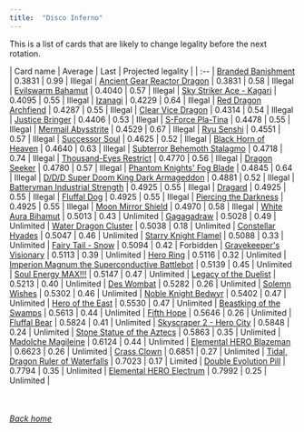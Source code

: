 ```yaml
---
title:  "Disco Inferno"
---
```


This is a list of cards that are likely to change legality before the next rotation.

| Card name | Average | Last | Projected legality |
| :-- |
[Branded Banishment](https://db.ygoprodeck.com/card/?search=Branded%20Banishment) | 0.3831 | 0.99 | Illegal |
[Ancient Gear Reactor Dragon](https://db.ygoprodeck.com/card/?search=Ancient%20Gear%20Reactor%20Dragon) | 0.3831 | 0.58 | Illegal |
[Evilswarm Bahamut](https://db.ygoprodeck.com/card/?search=Evilswarm%20Bahamut) | 0.4040 | 0.57 | Illegal |
[Sky Striker Ace - Kagari](https://db.ygoprodeck.com/card/?search=Sky%20Striker%20Ace%20-%20Kagari) | 0.4095 | 0.55 | Illegal |
[Izanagi](https://db.ygoprodeck.com/card/?search=Izanagi) | 0.4229 | 0.64 | Illegal |
[Red Dragon Archfiend](https://db.ygoprodeck.com/card/?search=Red%20Dragon%20Archfiend) | 0.4287 | 0.55 | Illegal |
[Clear Vice Dragon](https://db.ygoprodeck.com/card/?search=Clear%20Vice%20Dragon) | 0.4314 | 0.54 | Illegal |
[Justice Bringer](https://db.ygoprodeck.com/card/?search=Justice%20Bringer) | 0.4406 | 0.53 | Illegal |
[S-Force Pla-Tina](https://db.ygoprodeck.com/card/?search=S-Force%20Pla-Tina) | 0.4478 | 0.55 | Illegal |
[Mermail Abysstrite](https://db.ygoprodeck.com/card/?search=Mermail%20Abysstrite) | 0.4529 | 0.67 | Illegal |
[Ryu Senshi](https://db.ygoprodeck.com/card/?search=Ryu%20Senshi) | 0.4551 | 0.57 | Illegal |
[Successor Soul](https://db.ygoprodeck.com/card/?search=Successor%20Soul) | 0.4625 | 0.52 | Illegal |
[Black Horn of Heaven](https://db.ygoprodeck.com/card/?search=Black%20Horn%20of%20Heaven) | 0.4640 | 0.63 | Illegal |
[Subterror Behemoth Stalagmo](https://db.ygoprodeck.com/card/?search=Subterror%20Behemoth%20Stalagmo) | 0.4718 | 0.74 | Illegal |
[Thousand-Eyes Restrict](https://db.ygoprodeck.com/card/?search=Thousand-Eyes%20Restrict) | 0.4770 | 0.56 | Illegal |
[Dragon Seeker](https://db.ygoprodeck.com/card/?search=Dragon%20Seeker) | 0.4780 | 0.57 | Illegal |
[Phantom Knights' Fog Blade](https://db.ygoprodeck.com/card/?search=Phantom%20Knights'%20Fog%20Blade) | 0.4845 | 0.64 | Illegal |
[D/D/D Super Doom King Dark Armageddon](https://db.ygoprodeck.com/card/?search=D/D/D%20Super%20Doom%20King%20Dark%20Armageddon) | 0.4881 | 0.52 | Illegal |
[Batteryman Industrial Strength](https://db.ygoprodeck.com/card/?search=Batteryman%20Industrial%20Strength) | 0.4925 | 0.55 | Illegal |
[Dragard](https://db.ygoprodeck.com/card/?search=Dragard) | 0.4925 | 0.55 | Illegal |
[Fluffal Dog](https://db.ygoprodeck.com/card/?search=Fluffal%20Dog) | 0.4925 | 0.55 | Illegal |
[Piercing the Darkness](https://db.ygoprodeck.com/card/?search=Piercing%20the%20Darkness) | 0.4925 | 0.55 | Illegal |
[Moon Mirror Shield](https://db.ygoprodeck.com/card/?search=Moon%20Mirror%20Shield) | 0.4970 | 0.58 | Illegal |
[White Aura Bihamut](https://db.ygoprodeck.com/card/?search=White%20Aura%20Bihamut) | 0.5013 | 0.43 | Unlimited |
[Gagagadraw](https://db.ygoprodeck.com/card/?search=Gagagadraw) | 0.5028 | 0.49 | Unlimited |
[Water Dragon Cluster](https://db.ygoprodeck.com/card/?search=Water%20Dragon%20Cluster) | 0.5038 | 0.18 | Unlimited |
[Constellar Hyades](https://db.ygoprodeck.com/card/?search=Constellar%20Hyades) | 0.5047 | 0.46 | Unlimited |
[Starry Knight Flamel](https://db.ygoprodeck.com/card/?search=Starry%20Knight%20Flamel) | 0.5088 | 0.33 | Unlimited |
[Fairy Tail - Snow](https://db.ygoprodeck.com/card/?search=Fairy%20Tail%20-%20Snow) | 0.5094 | 0.42 | Forbidden |
[Gravekeeper's Visionary](https://db.ygoprodeck.com/card/?search=Gravekeeper's%20Visionary) | 0.5113 | 0.39 | Unlimited |
[Hero Ring](https://db.ygoprodeck.com/card/?search=Hero%20Ring) | 0.5116 | 0.32 | Unlimited |
[Imperion Magnum the Superconductive Battlebot](https://db.ygoprodeck.com/card/?search=Imperion%20Magnum%20the%20Superconductive%20Battlebot) | 0.5139 | 0.45 | Unlimited |
[Soul Energy MAX!!!](https://db.ygoprodeck.com/card/?search=Soul%20Energy%20MAX!!!) | 0.5147 | 0.47 | Unlimited |
[Legacy of the Duelist](https://db.ygoprodeck.com/card/?search=Legacy%20of%20the%20Duelist) | 0.5213 | 0.40 | Unlimited |
[Des Wombat](https://db.ygoprodeck.com/card/?search=Des%20Wombat) | 0.5282 | 0.26 | Unlimited |
[Solemn Wishes](https://db.ygoprodeck.com/card/?search=Solemn%20Wishes) | 0.5302 | 0.46 | Unlimited |
[Noble Knight Bedwyr](https://db.ygoprodeck.com/card/?search=Noble%20Knight%20Bedwyr) | 0.5402 | 0.47 | Unlimited |
[Hero of the East](https://db.ygoprodeck.com/card/?search=Hero%20of%20the%20East) | 0.5530 | 0.47 | Unlimited |
[Beastking of the Swamps](https://db.ygoprodeck.com/card/?search=Beastking%20of%20the%20Swamps) | 0.5613 | 0.44 | Unlimited |
[Fifth Hope](https://db.ygoprodeck.com/card/?search=Fifth%20Hope) | 0.5646 | 0.26 | Unlimited |
[Fluffal Bear](https://db.ygoprodeck.com/card/?search=Fluffal%20Bear) | 0.5824 | 0.41 | Unlimited |
[Skyscraper 2 - Hero City](https://db.ygoprodeck.com/card/?search=Skyscraper%202%20-%20Hero%20City) | 0.5848 | 0.24 | Unlimited |
[Stone Statue of the Aztecs](https://db.ygoprodeck.com/card/?search=Stone%20Statue%20of%20the%20Aztecs) | 0.5863 | 0.35 | Unlimited |
[Madolche Magileine](https://db.ygoprodeck.com/card/?search=Madolche%20Magileine) | 0.6124 | 0.44 | Unlimited |
[Elemental HERO Blazeman](https://db.ygoprodeck.com/card/?search=Elemental%20HERO%20Blazeman) | 0.6623 | 0.26 | Unlimited |
[Crass Clown](https://db.ygoprodeck.com/card/?search=Crass%20Clown) | 0.6851 | 0.27 | Unlimited |
[Tidal, Dragon Ruler of Waterfalls](https://db.ygoprodeck.com/card/?search=Tidal,%20Dragon%20Ruler%20of%20Waterfalls) | 0.7023 | 0.17 | Limited |
[Double Evolution Pill](https://db.ygoprodeck.com/card/?search=Double%20Evolution%20Pill) | 0.7794 | 0.35 | Unlimited |
[Elemental HERO Electrum](https://db.ygoprodeck.com/card/?search=Elemental%20HERO%20Electrum) | 0.7992 | 0.25 | Unlimited |

<br>

###### [Back home](index)